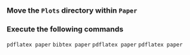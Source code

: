 ### Move the `Plots` directory within `Paper`
### Execute the following commands

`pdflatex paper`
`bibtex paper`
`pdflatex paper`
`pdflatex paper`